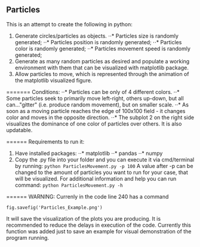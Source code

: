 ## Particles

This is an attempt to create the following in python:
1. Generate circles/particles as objects.
⋅⋅* Particles size is randomly generated;
⋅⋅* Particles position is randomly generated;
⋅⋅* Particles color is randomly generated;
⋅⋅* Particles movement speed is randomly generated;
2. Generate as many random particles as desired and populate a working environment with them that can be visualized with matplotlib package.
3. Allow particles to move, which is represented through the animation of the matplotlib visualized figure.

=======
Conditions:
⋅⋅* Particles can be only of 4 different colors.
⋅⋅* Some particles seek to primarily move left-right, others up-down, but all can..."gitter" (i.e. produce random movement), but on smaller scale.
⋅⋅* As soon as a moving particle reaches the edge of $100$x$100$ field - it changes color and moves in the opposite direction.
⋅⋅* The subplot 2 on the right side visualizes the dominance of one color of particles over others. It is also updatable.

======
Requirements to run it:
1. Have installed packages:
⋅⋅* matplotlib
⋅⋅* pandas
⋅⋅* numpy
2. Copy the .py file into your folder and you can execute it via cmd/terminal by running:
`python ParticlesMovement.py -p 100`
A value after -p can be changed to the amount of particles you want to run for your case, that will be visualized. 
For additional information and help you can run command:
`python ParticlesMovement.py -h`

======
WARNING:
Currenly in the code line $240$ has a command
```{python}
fig.savefig('Particles_Example.png')
```
It will save the visualization of the plots you are producing. It is recommended to reduce the delays in execution of the code.
Currently this function was added just to save an example for visual demonstration of the program running.
